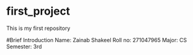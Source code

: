 # first_project
This is my first repository

#Brief Introduction
Name: Zainab Shakeel
Roll no: 271047965
Major: CS
Semester: 3rd

